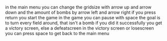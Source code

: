 in the main menu you can change the gridsize with arrow up and arrow down and the amount of bombs by arrow left and arrow right
if you press return you start the game
in the game you can pause with space
the goal is to turn every field around, that isn't a bomb
if you did it successfully you get a victory screen, else a defeatscreen
in the victory screen or losescreen you can press space to get back to the main menu